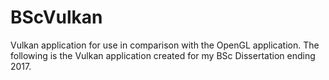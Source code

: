 # BScVulkan
Vulkan application for use in comparison with the OpenGL application.
The following is the Vulkan application created for my BSc Dissertation ending 2017.
